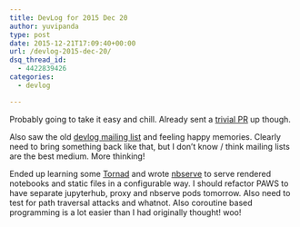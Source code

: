 ```yaml
---
title: DevLog for 2015 Dec 20
author: yuvipanda
type: post
date: 2015-12-21T17:09:40+00:00
url: /devlog-2015-dec-20/
dsq_thread_id:
  - 4422839426
categories:
  - devlog

---
```

Probably going to take it easy and chill. Already sent a [trivial PR][1] up though.

Also saw the old [devlog mailing list][2] and feeling happy memories. Clearly need to bring something back like that, but I don&#8217;t know / think mailing lists are the best medium. More thinking!

Ended up learning some [Tornad][3] and wrote [nbserve][4] to serve rendered notebooks and static files in a configurable way. I should refactor PAWS to have separate jupyterhub, proxy and nbserve pods tomorrow. Also need to test for path traversal attacks and whatnot. Also coroutine based programming is a lot easier than I had originally thought! woo!

 [1]: https://github.com/kjschiroo/WikiChatter/pull/13
 [2]: http://librelist.com/browser/devlog/
 [3]: http://tornadoweb.org/
 [4]: https://github.com/yuvipanda/nbserve